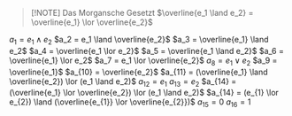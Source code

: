 
> [!NOTE] Das Morgansche Gesetzt 
> $\overline{e_1 \land e_2} = \overline{e_1} \lor \overline{e_2}$

$a_1 = e_1 \land e_2$
$a_2 = e_1 \land \overline{e_2}$
$a_3 = \overline{e_1} \land e_2$
$a_4 = \overline{e_1 \lor e_2}$
$a_5 = \overline{e_1 \land e_2}$
$a_6 = \overline{e_1} \lor e_2$
$a_7 = e_1 \lor \overline{e_2}$
$a_8 = e_1 \lor e_2$
$a_9 = \overline{e_1}$
$a_{10} = \overline{e_2}$
$a_{11} = (\overline{e_1} \land \overline{e_2}) \lor (e_1 \land e_2)$
$a_{12} = e_1$
$a_{13} = e_2$
$a_{14} = (\overline{e_1} \lor \overline{e_2}) \lor (e_1 \land e_2)$
$a_{14} = (e_{1} \lor e_{2}) \land (\overline{e_{1}} \lor \overline{e_{2}})$
$a_{15} = 0$
$a_{16} = 1$
